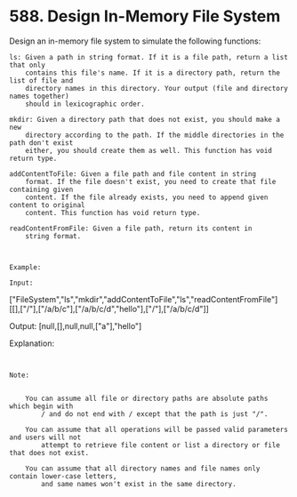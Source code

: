# 588. Design In-Memory File System

Design an in-memory file system to simulate the following functions:

    ls: Given a path in string format. If it is a file path, return a list that only
        contains this file's name. If it is a directory path, return the list of file and
        directory names in this directory. Your output (file and directory names together)
        should in lexicographic order.

    mkdir: Given a directory path that does not exist, you should make a new
        directory according to the path. If the middle directories in the path don't exist
        either, you should create them as well. This function has void return type.

    addContentToFile: Given a file path and file content in string
        format. If the file doesn't exist, you need to create that file containing given
        content. If the file already exists, you need to append given content to original
        content. This function has void return type.

    readContentFromFile: Given a file path, return its content in
        string format.

     

    Example:

    Input:
["FileSystem","ls","mkdir","addContentToFile","ls","readContentFromFile"]
[[],["/"],["/a/b/c"],["/a/b/c/d","hello"],["/"],["/a/b/c/d"]]

Output:
[null,[],null,null,["a"],"hello"]

Explanation:

     

    Note:

    
        You can assume all file or directory paths are absolute paths which begin with
            / and do not end with / except that the path is just "/".
        
        You can assume that all operations will be passed valid parameters and users will not
            attempt to retrieve file content or list a directory or file that does not exist.
        
        You can assume that all directory names and file names only contain lower-case letters,
            and same names won't exist in the same directory.